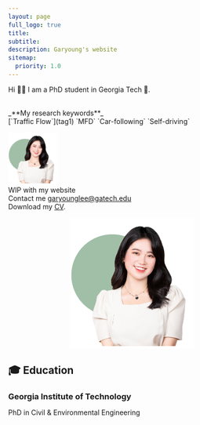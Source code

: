 ```yaml
---
layout: page
full_logo: true
title: 
subtitle:
description: Garyoung's website
sitemap:
  priority: 1.0
---
```




<p class="describe-text">Hi 👋🏻 I am a PhD student in Georgia Tech 🐝. </p>

<br> 
_**My research keywords**_
<br>
[`Traffic Flow`](tag1)  `MFD`  `Car-following`  `Self-driving` 

<img src="assets/img/headshot_lighhtgreen-03.png" style="width:100px;height:auto;"/> <br>
WIP with my website
<br>
Contact me [garyounglee@gatech.edu](#) <br>
Download my [CV](#). <br>

<html>
<head>
    <style>
        * {
            margin: 0;
            padding: 0;
        }
        .imgbox {
            display: grid;
            height: 50%;
        }
        .center-fit {
            max-width: 50%;
            max-height: 100vh;
            margin: auto;
        }
    </style>
</head>
<body>
<div class="imgbox">
    <img class="center-fit" src='assets/img/headshot_lighhtgreen-03.png'>
</div>
</body>
</html>




## 🎓 Education
### Georgia Institute of Technology 
PhD in Civil & Environmental Engineering 

<br>
<br>
<br>
<br>
<br>
<br>
<br>
